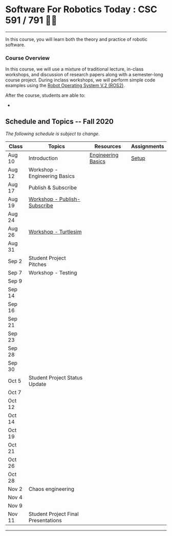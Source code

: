 # Software For Robotics Today : CSC 591 / 791  🤖🐺

---

In this course, you will learn both the theory and practice of robotic software. 

### Course Overview

In this course, we will use a mixture of traditional lecture, in-class workshops, and discussion of research papers along with a semester-long course project.  During inclass workshops, we will perform simple code examples using the [Robot Operating System V.2 (ROS2)](http://ros.org).

After the course, students are able to:

* 

## Schedule and Topics -- Fall 2020

*The following schedule is subject to change.*

| Class    | Topics   |  Resources | Assignments       |
|----------|----------------------------------|------------| ----------------  |
|  Aug 10  | Introduction  | [Engineering Basics](https://github.com/chrisparnin/EngineeringBasics)  | [Setup](Boot.md)
|  Aug 12  | Workshop - Engineering Basics | 
|  Aug 17  | Publish & Subscribe 
|  Aug 19  | [Workshop - Publish-Subscribe](https://github.com/CSC-SoftwareForRobotics/workshop-ros2-simple-pub-sub) | | 
|  Aug 24  | 
|  Aug 26  | [Workshop - Turtlesim](https://github.com/CSC-SoftwareForRobotics/workshop-turtlesim)
|  Aug 31  | 
|  Sep 2   | Student Project Pitches
|  Sep 7   |  Workshop - Testing
|  Sep 9   | 
|  Sep 14  | 
|  Sep 16  | 
|  Sep 21  | 
|  Sep 23  | 
|  Sep 28  | 
|  Sep 30  | 
|  Oct 5   | Student Project Status Update
|  Oct 7   | 
|  Oct 12  | 
|  Oct 14  | 
|  Oct 19  | 
|  Oct 21  | 
|  Oct 26  | 
|  Oct 28  | 
|  Nov 2 | Chaos engineering
|  Nov 4 | 
|  Nov 9 | 
|  Nov 11 | Student Project Final Presentations



---



